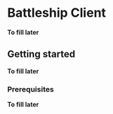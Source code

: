 # Battleship Client

**To fill later**

## Getting started

**To fill later**

### Prerequisites

**To fill later**
